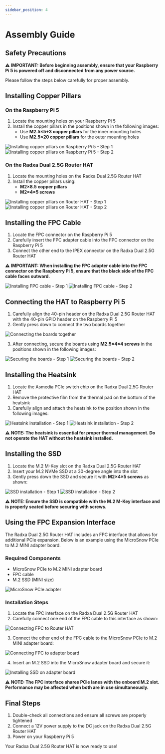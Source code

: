 ```yaml
---
sidebar_position: 4
---
```


# Assembly Guide

## Safety Precautions

⚠️ **IMPORTANT: Before beginning assembly, ensure that your Raspberry Pi 5 is powered off and disconnected from any power source.**

Please follow the steps below carefully for proper assembly.

## Installing Copper Pillars

### On the Raspberry Pi 5

1. Locate the mounting holes on your Raspberry Pi 5
2. Install the copper pillars in the positions shown in the following images:
   - Use **M2.5×5+3 copper pillars** for the inner mounting holes
   - Use **M2.5×20 copper pillars** for the outer mounting holes

![Installing copper pillars on Raspberry Pi 5 - Step 1](/img/accessories/dual-2.5-router-hat/rpi-assemble-1.webp)
![Installing copper pillars on Raspberry Pi 5 - Step 2](/img/accessories/dual-2.5-router-hat/rpi-assemble-2.webp)

### On the Radxa Dual 2.5G Router HAT

1. Locate the mounting holes on the Radxa Dual 2.5G Router HAT
2. Install the copper pillars using:
   - **M2×8.5 copper pillars**
   - **M2×4×5 screws**

![Installing copper pillars on Router HAT - Step 1](/img/accessories/dual-2.5-router-hat/rpi-assemble-3.webp)
![Installing copper pillars on Router HAT - Step 2](/img/accessories/dual-2.5-router-hat/rpi-assemble-4.webp)

## Installing the FPC Cable

1. Locate the FPC connector on the Raspberry Pi 5
2. Carefully insert the FPC adapter cable into the FPC connector on the Raspberry Pi 5
3. Connect the other end to the IPEX connector on the Radxa Dual 2.5G Router HAT

⚠️ **IMPORTANT: When installing the FPC adapter cable into the FPC connector on the Raspberry Pi 5, ensure that the black side of the FPC cable faces outward.**

![Installing FPC cable - Step 1](/img/accessories/dual-2.5-router-hat/rpi-assemble-5.webp)
![Installing FPC cable - Step 2](/img/accessories/dual-2.5-router-hat/rpi-assemble-6.webp)

## Connecting the HAT to Raspberry Pi 5

1. Carefully align the 40-pin header on the Radxa Dual 2.5G Router HAT with the 40-pin GPIO header on the Raspberry Pi 5
2. Gently press down to connect the two boards together

![Connecting the boards together](/img/accessories/dual-2.5-router-hat/rpi-assemble-7.webp)

3. After connecting, secure the boards using **M2.5×4×4 screws** in the positions shown in the following images:

![Securing the boards - Step 1](/img/accessories/dual-2.5-router-hat/rpi-assemble-8.webp)
![Securing the boards - Step 2](/img/accessories/dual-2.5-router-hat/rpi-assemble-9.webp)

## Installing the Heatsink

1. Locate the Asmedia PCIe switch chip on the Radxa Dual 2.5G Router HAT
2. Remove the protective film from the thermal pad on the bottom of the heatsink
3. Carefully align and attach the heatsink to the position shown in the following images:

![Heatsink installation - Step 1](/img/accessories/dual-2.5-router-hat/rpi-assemble-b.webp)
![Heatsink installation - Step 2](/img/accessories/dual-2.5-router-hat/rpi-assemble-a.webp)

⚠️ **NOTE: The heatsink is essential for proper thermal management. Do not operate the HAT without the heatsink installed.**

## Installing the SSD

1. Locate the M.2 M-Key slot on the Radxa Dual 2.5G Router HAT
2. Insert your M.2 NVMe SSD at a 30-degree angle into the slot
3. Gently press down the SSD and secure it with **M2×4×5 screws** as shown:

![SSD installation - Step 1](/img/accessories/dual-2.5-router-hat/rpi-assemble-10.webp)
![SSD installation - Step 2](/img/accessories/dual-2.5-router-hat/rpi-assemble-11.webp)

⚠️ **NOTE: Ensure the SSD is compatible with the M.2 M-Key interface and is properly seated before securing with screws.**

## Using the FPC Expansion Interface

The Radxa Dual 2.5G Router HAT includes an FPC interface that allows for additional PCIe expansion. Below is an example using the MicroSnow PCIe to M.2 MINI adapter board.

### Required Components

- MicroSnow PCIe to M.2 MINI adapter board
- FPC cable
- M.2 SSD (MINI size)

![MicroSnow PCIe adapter](/img/accessories/dual-2.5-router-hat/rpi-assemble-12.webp)

### Installation Steps

1. Locate the FPC interface on the Radxa Dual 2.5G Router HAT
2. Carefully connect one end of the FPC cable to this interface as shown:

![Connecting FPC to Router HAT](/img/accessories/dual-2.5-router-hat/rpi-assemble-13.webp)

3. Connect the other end of the FPC cable to the MicroSnow PCIe to M.2 MINI adapter board:

![Connecting FPC to adapter board](/img/accessories/dual-2.5-router-hat/rpi-assemble-14.webp)

4. Insert an M.2 SSD into the MicroSnow adapter board and secure it:

![Installing SSD on adapter board](/img/accessories/dual-2.5-router-hat/rpi-assemble-15.webp)

⚠️ **NOTE: The FPC interface shares PCIe lanes with the onboard M.2 slot. Performance may be affected when both are in use simultaneously.**

## Final Steps

1. Double-check all connections and ensure all screws are properly tightened
2. Connect a 12V power supply to the DC jack on the Radxa Dual 2.5G Router HAT
3. Power on your Raspberry Pi 5

Your Radxa Dual 2.5G Router HAT is now ready to use!
